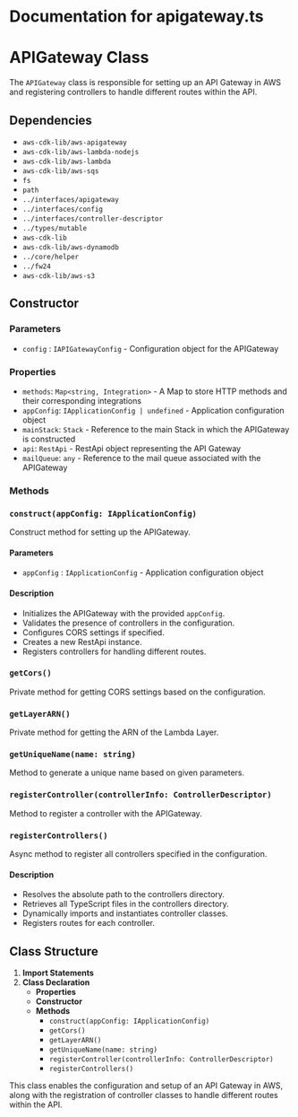 # Documentation for apigateway.ts

# APIGateway Class

The `APIGateway` class is responsible for setting up an API Gateway in AWS and registering controllers to handle different routes within the API.

## Dependencies
- `aws-cdk-lib/aws-apigateway`
- `aws-cdk-lib/aws-lambda-nodejs`
- `aws-cdk-lib/aws-lambda`
- `aws-cdk-lib/aws-sqs`
- `fs`
- `path`
- `../interfaces/apigateway`
- `../interfaces/config`
- `../interfaces/controller-descriptor`
- `../types/mutable`
- `aws-cdk-lib`
- `aws-cdk-lib/aws-dynamodb`
- `../core/helper`
- `../fw24`
- `aws-cdk-lib/aws-s3`

## Constructor

### Parameters
- `config` : `IAPIGatewayConfig` - Configuration object for the APIGateway

### Properties
- `methods`: `Map<string, Integration>` - A Map to store HTTP methods and their corresponding integrations
- `appConfig`: `IApplicationConfig | undefined` - Application configuration object
- `mainStack`: `Stack` - Reference to the main Stack in which the APIGateway is constructed
- `api`: `RestApi` - RestApi object representing the API Gateway
- `mailQueue`: `any` - Reference to the mail queue associated with the APIGateway

### Methods

### `construct(appConfig: IApplicationConfig)`

Construct method for setting up the APIGateway.

#### Parameters
- `appConfig` : `IApplicationConfig` - Application configuration object

#### Description
- Initializes the APIGateway with the provided `appConfig`.
- Validates the presence of controllers in the configuration.
- Configures CORS settings if specified.
- Creates a new RestApi instance.
- Registers controllers for handling different routes.

### `getCors()`

Private method for getting CORS settings based on the configuration.

### `getLayerARN()`

Private method for getting the ARN of the Lambda Layer.

### `getUniqueName(name: string)`

Method to generate a unique name based on given parameters.

### `registerController(controllerInfo: ControllerDescriptor)`

Method to register a controller with the APIGateway.

### `registerControllers()`

Async method to register all controllers specified in the configuration.

#### Description
- Resolves the absolute path to the controllers directory.
- Retrieves all TypeScript files in the controllers directory.
- Dynamically imports and instantiates controller classes.
- Registers routes for each controller.

## Class Structure
1. **Import Statements**
2. **Class Declaration**
    - **Properties**
    - **Constructor**
    - **Methods**
        - `construct(appConfig: IApplicationConfig)`
        - `getCors()`
        - `getLayerARN()`
        - `getUniqueName(name: string)`
        - `registerController(controllerInfo: ControllerDescriptor)`
        - `registerControllers()`

This class enables the configuration and setup of an API Gateway in AWS, along with the registration of controller classes to handle different routes within the API.